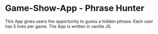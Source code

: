 # Game-Show-App - Phrase Hunter

This App gives users the opportunity to guess a hidden phrase. Each user has 5 lives per game. 
The App is written in vanilla JS.  
